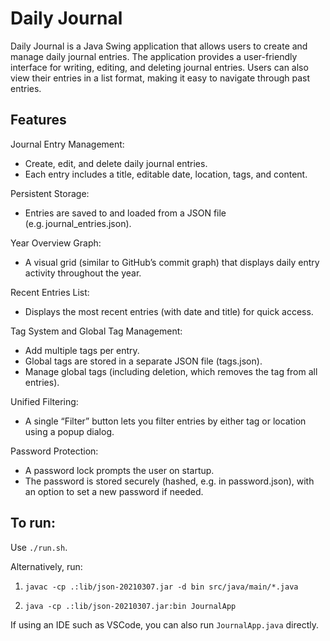 # Daily Journal
Daily Journal is a Java Swing application that allows users to create and manage daily journal entries. The application provides a user-friendly interface for writing, editing, and deleting journal entries. Users can also view their entries in a list format, making it easy to navigate through past entries.

## Features

Journal Entry Management:
- Create, edit, and delete daily journal entries.
- Each entry includes a title, editable date, location, tags, and content.

Persistent Storage:
- Entries are saved to and loaded from a JSON file (e.g. journal_entries.json).

Year Overview Graph:
- A visual grid (similar to GitHub’s commit graph) that displays daily entry activity throughout the year.

Recent Entries List:
- Displays the most recent entries (with date and title) for quick access.

Tag System and Global Tag Management:
- Add multiple tags per entry.
- Global tags are stored in a separate JSON file (tags.json).
- Manage global tags (including deletion, which removes the tag from all entries).

Unified Filtering:
- A single “Filter” button lets you filter entries by either tag or location using a popup dialog.

Password Protection:
- A password lock prompts the user on startup.
- The password is stored securely (hashed, e.g. in password.json), with an option to set a new password if needed.

## To run:

Use `./run.sh`.

Alternatively, run:

1. `javac -cp .:lib/json-20210307.jar -d bin src/java/main/*.java`

2. `java -cp .:lib/json-20210307.jar:bin JournalApp`

If using an IDE such as VSCode, you can also run `JournalApp.java` directly.